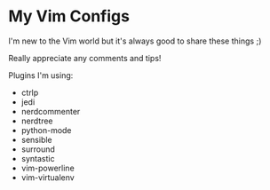 My Vim Configs
==============

I'm new to the Vim world but it's always good to share these things ;)  

Really appreciate any comments and tips!


Plugins I'm using:
* ctrlp
* jedi
* nerdcommenter
* nerdtree
* python-mode
* sensible
* surround
* syntastic
* vim-powerline
* vim-virtualenv
